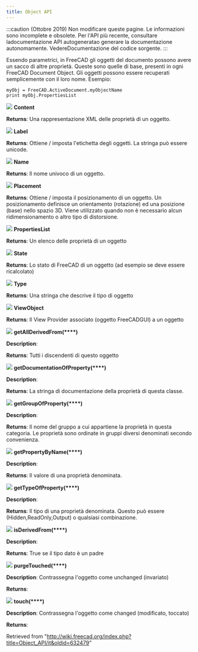 ```yaml
---
title: Object API
---
```

:::caution
(Ottobre 2019) Non modificare queste pagine. Le informazioni sono incomplete e obsolete. Per l'API più recente, consultare ladocumentazione API autogeneratao generare la documentazione autonomamente. VedereDocumentazione del codice sorgente.
:::

Essendo parametrici, in FreeCAD gli oggetti del documento possono avere un sacco di altre proprietà. Queste sono quelle di base, presenti in ogni FreeCAD Document Object. Gli oggetti possono essere recuperati semplicemente con il loro nome. Esempio:

```
myObj = FreeCAD.ActiveDocument.myObjectName
print myObj.PropertiesList

```

![](/images/Property.png) **Content**

**Returns**: Una rappresentazione XML delle proprietà di un oggetto.

![](/images/Property.png) **Label**

**Returns**: Ottiene / imposta l'etichetta degli oggetti. La stringa può essere unicode.

![](/images/Property.png) **Name**

**Returns**: Il nome univoco di un oggetto.

![](/images/Property.png) **Placement**

**Returns**: Ottiene / imposta il posizionamento di un oggetto. Un posizionamento definisce un orientamento (rotazione) ed una posizione (base) nello spazio 3D. Viene utilizzato quando non è necessario alcun ridimensionamento o altro tipo di distorsione.

![](/images/Property.png) **PropertiesList**

**Returns**: Un elenco delle proprietà di un oggetto

![](/images/Property.png) **State**

**Returns**: Lo stato di FreeCAD di un oggetto (ad esempio se deve essere ricalcolato)

![](/images/Property.png) **Type**

**Returns**: Una stringa che descrive il tipo di oggetto

![](/images/Property.png) **ViewObject**

**Returns**: Il View Provider associato (oggetto FreeCADGUI) a un oggetto

![](/images/Method.png) **getAllDerivedFrom(****)**

**Description**:

**Returns**: Tutti i discendenti di questo oggetto

![](/images/Method.png) **getDocumentationOfProperty(****)**

**Description**:

**Returns**: La stringa di documentazione della proprietà di questa classe.

![](/images/Method.png) **getGroupOfProperty(****)**

**Description**:

**Returns**: Il nome del gruppo a cui appartiene la proprietà in questa categoria. Le proprietà sono ordinate in gruppi diversi denominati secondo convenienza.

![](/images/Method.png) **getPropertyByName(****)**

**Description**:

**Returns**: Il valore di una proprietà denominata.

![](/images/Method.png) **getTypeOfProperty(****)**

**Description**:

**Returns**: Il tipo di una proprietà denominata. Questo può essere (Hidden,ReadOnly,Output) o qualsiasi combinazione.

![](/images/Method.png) **isDerivedFrom(****)**

**Description**:

**Returns**: True se il tipo dato è un padre

![](/images/Method.png) **purgeTouched(****)**

**Description**: Contrassegna l'oggetto come unchanged (invariato)

**Returns**:

![](/images/Method.png) **touch(****)**

**Description**: Contrassegna l'oggetto come changed (modificato, toccato)

**Returns**:

Retrieved from "<http://wiki.freecad.org/index.php?title=Object_API/it&oldid=632479>"